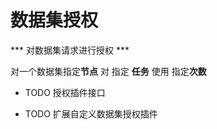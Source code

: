 # 数据集授权

*** 对数据集请求进行授权 ***



对一个数据集指定**节点** 对 指定 **任务** 使用 指定**次数** 

* TODO 授权插件接口

* TODO 扩展自定义数据集授权插件